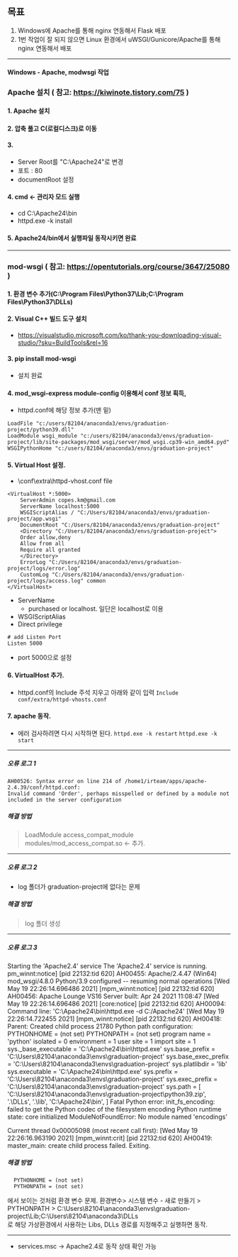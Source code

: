 ## 목표

1. Windows에 Apache를 통해 nginx 연동해서 Flask 배포 
2. 1번 작업이 잘 되지 않으면 Linux 환경에서 uWSGI/Gunicore/Apache를 통해 nginx 연동해서 배포

<hr>

#### Windows - Apache, modwsgi 작업

### Apache 설치 ( 참고: https://kiwinote.tistory.com/75 ) 
#### 1. Apache 설치
#### 2. 압축 풀고 C(로컬디스크)로 이동
#### 3. 
  - Server Root를 "C:\Apache24"로 변경
  - 포트 : 80
  - documentRoot 설정

#### 4. cmd <- 관리자 모드 실행
  - cd C:\Apache24\bin
  - httpd.exe -k install

#### 5. Apache24/bin에서 실행파일 동작시키면 완료

<hr>

### mod-wsgi ( 참고: https://opentutorials.org/course/3647/25080 )

#### 1. 환경 변수 추가(C:\Program Files\Python37\Lib\;C:\Program Files\Python37\DLLs\)
#### 2. Visual C++ 빌드 도구 설치
- https://visualstudio.microsoft.com/ko/thank-you-downloading-visual-studio/?sku=BuildTools&rel=16 
#### 3. pip install mod-wsgi
- 설치 완료
#### 4. mod_wsgi-express module-config 이용해서 conf 정보 획득, 
- httpd.conf에 해당 정보 추가(맨 밑) 
```
LoadFile "c:/users/82104/anaconda3/envs/graduation-project/python39.dll"
LoadModule wsgi_module "c:/users/82104/anaconda3/envs/graduation-project/lib/site-packages/mod_wsgi/server/mod_wsgi.cp39-win_amd64.pyd"
WSGIPythonHome "c:/users/82104/anaconda3/envs/graduation-project"
```
#### 5. Virtual Host 설정.
- <Apache24-Home>\conf\extra\httpd-vhost.conf file
```
<VirtualHost *:5000>
    ServerAdmin copes.km@gmail.com
    ServerName localhost:5000
    WSGIScriptAlias / "C:/Users/82104/anaconda3/envs/graduation-project/app.wsgi"
    DocumentRoot "C:/Users/82104/anaconda3/envs/graduation-project"
    <Directory "C:/Users/82104/anaconda3/envs/graduation-project">
	Order allow,deny
	Allow from all
	Require all granted
    </Directory>
    ErrorLog "C:/Users/82104/anaconda3/envs/graduation-project/logs/error.log"
    CustomLog "C:/Users/82104/anaconda3/envs/graduation-project/logs/access.log" common
</VirtualHost>
```
  - ServerName 
    - purchased or localhost. 일단은 localhost로 이용
  - WSGIScriptAlias
  - Direct privilege
```
# add Listen Port
Listen 5000
```
  - port 5000으로 설정

#### 6. VirtualHost 추가.
- httpd.conf의 Include 주석 지우고 아래와 같이 입력
`Include conf/extra/httpd-vhosts.conf`

#### 7. apache 동작.
- 에러 검사하려면 다시 시작하면 된다.
`httpd.exe -k restart`
`httpd.exe -k start`

<hr>

##### 오류 로그 1
```
AH00526: Syntax error on line 214 of /home1/irteam/apps/apache-2.4.39/conf/httpd.conf:
Invalid command 'Order', perhaps misspelled or defined by a module not included in the server configuration
```

##### 해결 방법
> LoadModule access_compat_module modules/mod_access_compat.so <- 추가.

<hr>

##### 오류 로그 2
- log 폴더가 graduation-project에 없다는 문제

##### 해결 방법
> log 폴더 생성

<hr>

##### 오류 로그 3
Starting the 'Apache2.4' service
The 'Apache2.4' service is running.
pm_winnt:notice] [pid 22132:tid 620] AH00455: Apache/2.4.47 (Win64) mod_wsgi/4.8.0 Python/3.9 configured -- resuming normal operations
[Wed May 19 22:26:14.696486 2021] [mpm_winnt:notice] [pid 22132:tid 620] AH00456: Apache Lounge VS16 Server built: Apr 24 2021 11:08:47
[Wed May 19 22:26:14.696486 2021] [core:notice] [pid 22132:tid 620] AH00094: Command line: 'C:\\Apache24\\bin\\httpd.exe -d C:/Apache24'
[Wed May 19 22:26:14.722455 2021] [mpm_winnt:notice] [pid 22132:tid 620] AH00418: Parent: Created child process 21780
Python path configuration:
  PYTHONHOME = (not set)
  PYTHONPATH = (not set)
  program name = 'python'
  isolated = 0
  environment = 1
  user site = 1
  import site = 1
  sys._base_executable = 'C:\\Apache24\\bin\\httpd.exe'
  sys.base_prefix = 'C:\\Users\\82104\\anaconda3\\envs\\graduation-project'
  sys.base_exec_prefix = 'C:\\Users\\82104\\anaconda3\\envs\\graduation-project'
  sys.platlibdir = 'lib'
  sys.executable = 'C:\\Apache24\\bin\\httpd.exe'
  sys.prefix = 'C:\\Users\\82104\\anaconda3\\envs\\graduation-project'
  sys.exec_prefix = 'C:\\Users\\82104\\anaconda3\\envs\\graduation-project'
  sys.path = [
    'C:\\Users\\82104\\anaconda3\\envs\\graduation-project\\python39.zip',
    '.\\DLLs',
    '.\\lib',
    'C:\\Apache24\\bin',
  ]
Fatal Python error: init_fs_encoding: failed to get the Python codec of the filesystem encoding
Python runtime state: core initialized
ModuleNotFoundError: No module named 'encodings'

Current thread 0x00005098 (most recent call first):
<no Python frame>
[Wed May 19 22:26:16.963190 2021] [mpm_winnt:crit] [pid 22132:tid 620] AH00419: master_main: create child process failed. Exiting.


##### 해결 방법
```
  PYTHONHOME = (not set)
  PYTHONPATH = (not set)
```
에서 보이는 것처럼 환경 변수 문제.
환경변수> 시스템 변수 - 새로 만들기 > PYTHONPATH > C:\Users\82104\anaconda3\envs\graduation-project\Lib\;C:\Users\82104\anaconda3\DLLs\
로 해당 가상환경에서 사용하는 Libs, DLLs 경로를 지정해주고 실행하면 동작.

<hr>

- services.msc -> Apache2.4로 동작 상태 확인 가능









